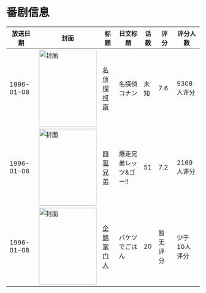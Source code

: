 # 番剧信息

|放送日期|封面|标题|日文标题|话数|评分|评分人数|
|---|---|---|---|---|---|---|
|1996-01-08|<img src="https://lain.bgm.tv/pic/cover/c/01/88/899_Q3F3X.jpg" alt="封面" style="width:150px;height:200px;object-fit:cover;">|[名侦探柯南](https://bangumi.tv/subject/899)|名探偵コナン|未知|7.6|9308人评分|
|1996-01-08|<img src="https://lain.bgm.tv/pic/cover/c/97/df/9567_08N5H.jpg" alt="封面" style="width:150px;height:200px;object-fit:cover;">|[四驱兄弟](https://bangumi.tv/subject/9567)|爆走兄弟レッツ&ゴー!!|51|7.2|2169人评分|
|1996-01-08|<img src="https://lain.bgm.tv/pic/cover/c/b6/99/154123_P01x0.jpg" alt="封面" style="width:150px;height:200px;object-fit:cover;">|[企鹅掌门人](https://bangumi.tv/subject/154123)|バケツでごはん|20|暂无评分|少于10人评分|
